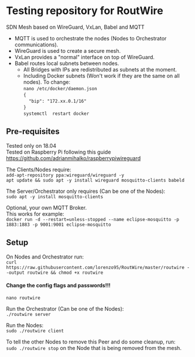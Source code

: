 Testing repository for RoutWire
===============================

SDN Mesh based on WireGuard, VxLan, Babel and MQTT
 - MQTT is used to orchestrate the nodes (Nodes to Orchestrator communications).
 - WireGuard is used to create a secure mesh.
 - VxLan provides a "normal" interface on top of WireGuard.
 - Babel routes local subnets between nodes.  
   - All Bridges with IPs are redistributed as subnets at the moment.
   - Including Docker subnets (Won't work if they are the same on all nodes). To change:  
   `nano /etc/docker/daemon.json`  
   `{`  
   `  "bip": "172.xx.0.1/16"`  
   `}`  
   `systemctl  restart docker`  
  
## Pre-requisites
Tested only on 18.04  
Tested on Raspberry Pi following this guide https://github.com/adrianmihalko/raspberrypiwireguard  
  
The Clients/Nodes require:  
`add-apt-repository ppa:wireguard/wireguard -y`  
`apt update && sudo apt -y install wireguard mosquitto-clients babeld`  
  
The Server/Orchestrator only requires (Can be one of the Nodes):  
`sudo apt -y install mosquitto-clients`  
  
Optional, your own MQTT Broker.  
This works for example:  
`docker run -d --restart=unless-stopped --name eclipse-mosquitto -p 1883:1883 -p 9001:9001 eclipse-mosquitto`  
  
## Setup
On Nodes and Orchestrator run:  
`curl https://raw.githubusercontent.com/lorenzo95/RoutWire/master/routwire --output routwire && chmod +x routwire`  

#### Change the config flags and passwords!!! 
`nano routwire`  
  
Run the Orchestrator (Can be one of the Nodes):  
`./routwire server`  
  
Run the Nodes:  
`sudo ./routwire client`
  
To tell the other Nodes to remove this Peer and do some cleanup, run:  
`sudo ./routwire stop` on the Node that is being removed from the mesh.  
